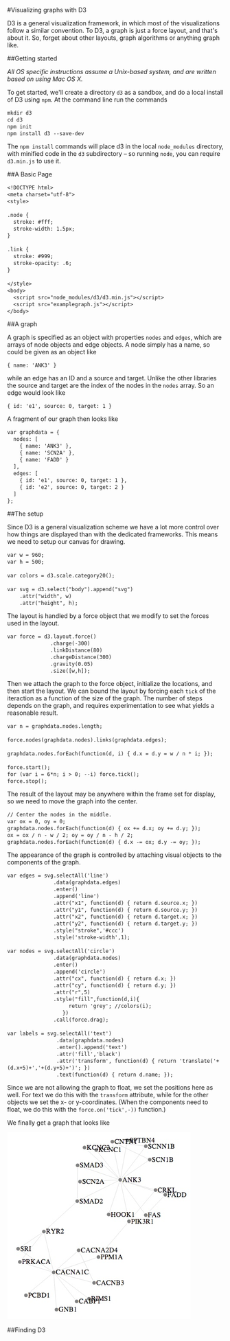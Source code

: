 #Visualizing graphs with D3

D3 is a general visualization framework, in which most of the visualizations
follow a similar convention.
To D3, a graph is just a force layout, and that's about it.
So, forget about other layouts, graph algorithms or anything graph like.

##Getting started

*All OS specific instructions assume a Unix-based system, and are written based on
using Mac OS X.*

To get started, we'll create a directory `d3` as a sandbox, and do a local
install of D3 using `npm`.
At the command line run the commands

    mkdir d3
    cd d3
    npm init
    npm install d3 --save-dev

The `npm install` commands will place d3 in the local `node_modules` directory, with
minified code in the `d3` subdirectory – so running `node`, you can
require `d3.min.js` to use it.

##A Basic Page

    <!DOCTYPE html>
    <meta charset="utf-8">
    <style>

    .node {
      stroke: #fff;
      stroke-width: 1.5px;
    }

    .link {
      stroke: #999;
      stroke-opacity: .6;
    }

    </style>
    <body>
      <script src="node_modules/d3/d3.min.js"></script>
      <script src="examplegraph.js"></script>
    </body>

##A graph

A graph is specified as an object with properties `nodes` and `edges`, which are
arrays of node objects and edge objects.
A node simply has a name, so could be given as an object like

    { name: 'ANK3' }

while an edge has an ID and a source and target.
Unlike the other libraries the source and target are the index of the nodes in
the `nodes` array.
So an edge would look like

    { id: 'e1', source: 0, target: 1 }

A fragment of our graph then looks like

    var graphdata = {
      nodes: [
        { name: 'ANK3' },
        { name: 'SCN2A' },
        { name: 'FADD' }
      ],
      edges: [
        { id: 'e1', source: 0, target: 1 },
        { id: 'e2', source: 0, target: 2 }
      ]
    };

##The setup

Since D3 is a general visualization scheme we have a lot more control over how
things are displayed than with the dedicated frameworks.
This means we need to setup our canvas for drawing.

```
var w = 960;
var h = 500;

var colors = d3.scale.category20();

var svg = d3.select("body").append("svg")
    .attr("width", w)
    .attr("height", h);
```

The layout is handled by a force object that we modify to set the forces used
in the layout.

```
var force = d3.layout.force()
              .charge(-300)
              .linkDistance(80)
              .chargeDistance(300)
              .gravity(0.05)
              .size([w,h]);
```

Then we attach the graph to the force object, initialize the locations, and then
start the layout.
We can bound the layout by forcing each `tick` of the iteraction as a function of
the size of the graph.
The number of steps depends on the graph, and requires experimentation to see what
yields a reasonable result.

```
var n = graphdata.nodes.length;

force.nodes(graphdata.nodes).links(graphdata.edges);

graphdata.nodes.forEach(function(d, i) { d.x = d.y = w / n * i; });

force.start();
for (var i = 6*n; i > 0; --i) force.tick();
force.stop();
```

The result of the layout may be anywhere within the frame set for display, so
we need to move the graph into the center.
```
// Center the nodes in the middle.
var ox = 0, oy = 0;
graphdata.nodes.forEach(function(d) { ox += d.x; oy += d.y; });
ox = ox / n - w / 2; oy = oy / n - h / 2;
graphdata.nodes.forEach(function(d) { d.x -= ox; d.y -= oy; });
```

The appearance of the graph is controlled by attaching visual objects to the
components of the graph.

```
var edges = svg.selectAll('line')
               .data(graphdata.edges)
               .enter()
               .append('line')
               .attr("x1", function(d) { return d.source.x; })
               .attr("y1", function(d) { return d.source.y; })
               .attr("x2", function(d) { return d.target.x; })
               .attr("y2", function(d) { return d.target.y; })
               .style("stroke",'#ccc')
               .style('stroke-width',1);

var nodes = svg.selectAll('circle')
               .data(graphdata.nodes)
               .enter()
               .append('circle')
               .attr("cx", function(d) { return d.x; })
               .attr("cy", function(d) { return d.y; })
               .attr("r",5)
               .style("fill",function(d,i){
                    return 'grey'; //colors(i);
                  })
               .call(force.drag);

var labels = svg.selectAll('text')
                .data(graphdata.nodes)
                .enter().append('text')
                .attr('fill','black')
                .attr('transform', function(d) { return 'translate('+(d.x+5)+','+(d.y+5)+')'; })
                .text(function(d) { return d.name; });
```

Since we are not allowing the graph to float, we set the positions here as well.
For text we do this with the `transform` attribute, while for the other objects
  we set the x- or y-coordinates.
(When the components need to float, we do this with the `force.on('tick',-))`
function.)

We finally get a graph that looks like

![Protein interaction graph visualized with D3 force layout](./d3-force.jpg)

##Finding D3

